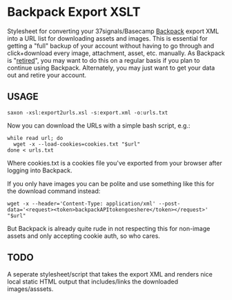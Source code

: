 Backpack Export XSLT
====================

Stylesheet for converting your 37signals/Basecamp [Backpack](http://backpackit.com/) export XML into a URL list for downloading assets and images. This is essential for getting a "full" backup of your account without having to go through and click+download every image, attachment, asset, etc. manually. As Backpack is "[retired](https://basecamp.com/backpack-retired)", you may want to do this on a regular basis if you plan to continue using Backpack. Alternately, you may just want to get your data out and retire your account.

USAGE
-----

    saxon -xsl:export2urls.xsl -s:export.xml -o:urls.txt

Now you can download the URLs with a simple bash script, e.g.:

    while read url; do
      wget -x --load-cookies=cookies.txt "$url"
    done < urls.txt

Where cookies.txt is a cookies file you've exported from your browser after logging into Backpack.

If you only have images you can be polite and use something like this for the download command instead:

    wget -x --header='Content-Type: application/xml' --post-data='<request><token>backpackAPItokengoeshere</token></request>' "$url"

But Backpack is already quite rude in not respecting this for non-image assets and only accepting cookie auth, so who cares.

TODO
----

A seperate stylesheet/script that takes the export XML and renders nice local static HTML output that includes/links the downloaded images/asssets.